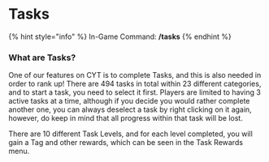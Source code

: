 # Tasks

{% hint style="info" %}
In-Game Command: **/tasks**
{% endhint %}

### **What are Tasks?**

One of our features on CYT is to complete Tasks, and this is also needed in order to rank up! There are 494 tasks in total within 23 different categories, and to start a task, you need to select it first. Players are limited to having 3 active tasks at a time, although if you decide you would rather complete another one, you can always deselect a task by right clicking on it again, however, do keep in mind that all progress within that task will be lost.

There are 10 different Task Levels, and for each level completed, you will gain a Tag and other rewards, which can be seen in the Task Rewards menu.

<figure><img src="https://lh5.googleusercontent.com/en-NPXCe8xku3Fplvajrw1qfOBoJhh3uhjcAZ711IRokfszoIGY_PWU3KPyk59OnLmuGm6DuJQVZs2R_7YunSYsQ1ZDulSzQo3f38ZXSqoYP6dSzjMiYjoXQQDMnnxY7nCdRFf7GE4RRrABawj7xq4XK5gdOOcoccaZpGlgOvCSfWhz2tvLBtKu72D21Lg" alt=""><figcaption></figcaption></figure>

